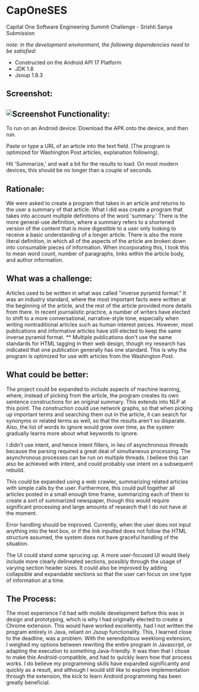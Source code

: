 # CapOneSES
Capital One Software Engineering Summit Challenge - Srishti Sanya Submission

*note: in the development environment, the following dependencies need to be satisfied:*
* Constructed on the Android API 17 Platform
* JDK 1.8
* Jsoup 1.8.3

Screenshot: 
----
![Screenshot](/CapOneSES/IMG_8441.PNG?raw=true "Screenshot")
Functionality:
------------------
To run on an Android device:
Download the APK onto the device, and then run. 

Paste or type a URL of an article into the text field. (The program is optimized for Washington Post articles, explanation following).

Hit 'Summarize,' and wait a bit for the results to load. On most modern devices, this should be no longer than a couple of seconds. 


Rationale:
-------------------------
We were asked to create a program that takes in an article and returns to the user a summary of that article. 
What I did was create a program that takes into account multiple definitions of the word 'summary.'
There is the more general-use definition, where a summary refers to a shortened version of the content that is more digestible to a user only looking to receive a basic understanding of a longer article.
There is also the more literal definition, in which all of the aspects of the article are broken down into consumable pieces of information. When incorporating this, I took this to mean word count, number of paragraphs, links within the article body, and author information. 


What was a challenge:
-----------------------------
Articles used to be written in what was called "inverse pyramid format." It was an industry standard, where the most important facts were written at the beginning of the article, and the rest of the article provided more details from there. 
In recent journalistic practice, a number of writers have elected to shift to a more conversational, narrative-style tone, especially when writing nontraditional articles such as human interest peices. 
However, most publications and informative articles have still elected to keep the same inverse pyramid format.
**
Multiple publications don't use the same standards for HTML tagging in their web design, though my research has indicated that one publication generally has one standard. This is why the program is optimized for use with articles from the Washington Post.


What could be better:
-------------
The project could be expanded to include aspects of machine learning, where, instead of picking from the article, the program creates its own sentence constructions for an original summary. This extends into NLP at this point. 
The construction could use network graphs, so that when picking up important terms and searching them out in the article, it can search for synonyms or related terms as well, so that the results aren't so disparate.
Also, the list of words to ignore would grow over time, as the system gradually learns more about what keywords to ignore.

I didn't use intent, and hence intent filters, in lieu of asynchronous threads because the parsing required a great deal of simultaneous processing. The asynchronous processes can be run on multiple threads. I believe this can also be achieved with intent, and could probably use intent on a subsequent rebuild. 

This could be expanded using a web crawler, summarizing related articles with simple calls by the user. Furthermore, this could pull together all articles posted in a small enough time frame, summarizing each of them to create a sort of summarized newspaper, though this would require significant processing and large amounts  of research that I do not have at the moment.

Error handling should be improved. Currently, when the user does not input anything into the text box, or if the link inputted does not follow the HTML structure assumed, the system does not have graceful handling of the situation. 

The UI could stand some sprucing up. A more user-focused UI would likely include more clearly delineated sections, possibly through the usage of varying section header sizes. It could also be improved by adding collapsible and expandable sections so that the user can focus on one type of information at a time. 

The Process:
-------
The most experience I'd had with mobile development before this was in design and prototyping, which is why I had originally elected to create a Chrome extension. This would have worked excellently, had I not written the program entirely in Java, reliant on Jsoup functionality. This, I learned close to the deadline, was a problem. With the serendipitous weeklong extension, I weighed my options between rewriting the entire program in Javascript, or adapting the execution to something Java-friendly. It was then that I chose to make this Android-compatible, and had to quickly learn how that process works. I do believe my programming skills have expanded significantly and quickly as a result, and although I would still like to explore implementation through the extension, the kick to learn Android programming has been greatly beneficial. 
